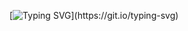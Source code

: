 
 [![Typing SVG](https://readme-typing-svg.herokuapp.com?color=%2336BCF7&lines=This+is+my+Modal-Window.)](https://git.io/typing-svg)
